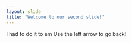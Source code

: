 ```yaml
---
layout: slide
title: "Welcome to our second slide!"
---
```

I had to do it to em
Use the left arrow to go back!
